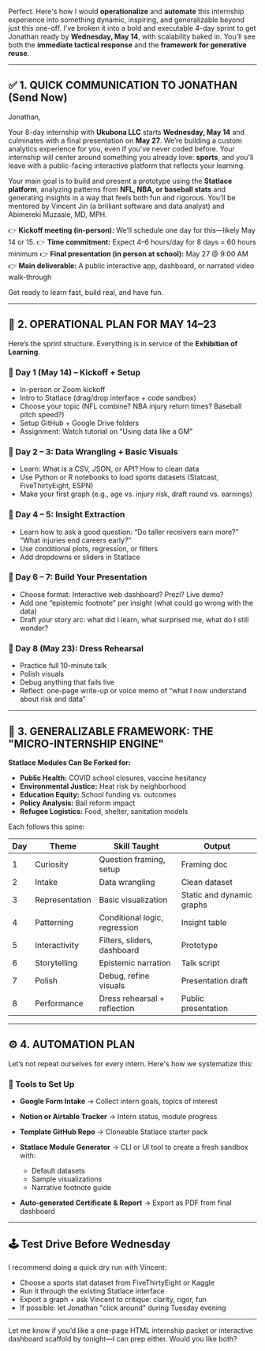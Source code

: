 Perfect. Here's how I would **operationalize** and **automate** this internship experience into something dynamic, inspiring, and generalizable beyond just this one-off. I've broken it into a bold and executable 4-day sprint to get Jonathan ready by **Wednesday, May 14**, with scalability baked in. You'll see both the **immediate tactical response** and the **framework for generative reuse**.

---

## ✅ 1. QUICK COMMUNICATION TO JONATHAN (Send Now)

Jonathan,

Your 8-day internship with **Ukubona LLC** starts **Wednesday, May 14** and culminates with a final presentation on **May 27**. We’re building a custom analytics experience for you, even if you’ve never coded before. Your internship will center around something you already love: **sports**, and you’ll leave with a public-facing interactive platform that reflects your learning.

Your main goal is to build and present a prototype using the **Statlace platform**, analyzing patterns from **NFL, NBA, or baseball stats** and generating insights in a way that feels both fun and rigorous. You’ll be mentored by Vincent Jin (a brilliant software and data analyst) and Abimereki Muzaale, MD, MPH.

👉 **Kickoff meeting (in-person):** We’ll schedule one day for this—likely May 14 or 15.
👉 **Time commitment:** Expect 4–6 hours/day for 8 days = 60 hours minimum
👉 **Final presentation (in person at school):** May 27 @ 9:00 AM
👉 **Main deliverable:** A public interactive app, dashboard, or narrated video walk-through

Get ready to learn fast, build real, and have fun.

---

## 🧠 2. OPERATIONAL PLAN FOR MAY 14–23

Here’s the sprint structure. Everything is in service of the **Exhibition of Learning**.

### 🔹 Day 1 (May 14) – Kickoff + Setup

* In-person or Zoom kickoff
* Intro to Statlace (drag/drop interface + code sandbox)
* Choose your topic (NFL combine? NBA injury return times? Baseball pitch speed?)
* Setup GitHub + Google Drive folders
* Assignment: Watch tutorial on “Using data like a GM”

### 🔹 Day 2 – 3: Data Wrangling + Basic Visuals

* Learn: What is a CSV, JSON, or API? How to clean data
* Use Python or R notebooks to load sports datasets (Statcast, FiveThirtyEight, ESPN)
* Make your first graph (e.g., age vs. injury risk, draft round vs. earnings)

### 🔹 Day 4 – 5: Insight Extraction

* Learn how to ask a good question: “Do taller receivers earn more?” “What injuries end careers early?”
* Use conditional plots, regression, or filters
* Add dropdowns or sliders in Statlace

### 🔹 Day 6 – 7: Build Your Presentation

* Choose format: Interactive web dashboard? Prezi? Live demo?
* Add one “epistemic footnote” per insight (what could go wrong with the data)
* Draft your story arc: what did I learn, what surprised me, what do I still wonder?

### 🔹 Day 8 (May 23): Dress Rehearsal

* Practice full 10-minute talk
* Polish visuals
* Debug anything that fails live
* Reflect: one-page write-up or voice memo of “what I now understand about risk and data”

---

## 🧩 3. GENERALIZABLE FRAMEWORK: THE "MICRO-INTERNSHIP ENGINE"

**Statlace Modules Can Be Forked for:**

* **Public Health:** COVID school closures, vaccine hesitancy
* **Environmental Justice:** Heat risk by neighborhood
* **Education Equity:** School funding vs. outcomes
* **Policy Analysis:** Bail reform impact
* **Refugee Logistics:** Food, shelter, sanitation models

Each follows this spine:

| Day | Theme          | Skill Taught                  | Output                    |
| --- | -------------- | ----------------------------- | ------------------------- |
| 1   | Curiosity      | Question framing, setup       | Framing doc               |
| 2   | Intake         | Data wrangling                | Clean dataset             |
| 3   | Representation | Basic visualization           | Static and dynamic graphs |
| 4   | Patterning     | Conditional logic, regression | Insight table             |
| 5   | Interactivity  | Filters, sliders, dashboard   | Prototype                 |
| 6   | Storytelling   | Epistemic narration           | Talk script               |
| 7   | Polish         | Debug, refine visuals         | Presentation draft        |
| 8   | Performance    | Dress rehearsal + reflection  | Public presentation       |

---

## ⚙️ 4. AUTOMATION PLAN

Let’s not repeat ourselves for every intern. Here's how we systematize this:

### 🔧 Tools to Set Up

* **Google Form Intake** → Collect intern goals, topics of interest
* **Notion or Airtable Tracker** → Intern status, module progress
* **Template GitHub Repo** → Cloneable Statlace starter pack
* **Statlace Module Generator** → CLI or UI tool to create a fresh sandbox with:

  * Default datasets
  * Sample visualizations
  * Narrative footnote guide
* **Auto-generated Certificate & Report** → Export as PDF from final dashboard

---

## 🕹️ Test Drive Before Wednesday

I recommend doing a quick dry run with Vincent:

* Choose a sports stat dataset from FiveThirtyEight or Kaggle
* Run it through the existing Statlace interface
* Export a graph + ask Vincent to critique: clarity, rigor, fun
* If possible: let Jonathan "click around" during Tuesday evening

---

Let me know if you’d like a one-page HTML internship packet or interactive dashboard scaffold by tonight—I can prep either. Would you like both?

